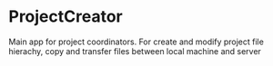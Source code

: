 # ProjectCreator
 Main app for project coordinators. For create and modify project file hierachy, copy and transfer files between local machine and server
